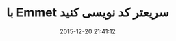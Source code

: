 ---
layout: post
title: "با Emmet سریعتر کد نویسی کنید"
date: 2015-12-20 21:41:12
section: article
tags: tools
link: "http://www.majidonline.com/article/%D8%A8%D8%A7_Emmet_%D8%B3%D8%B1%DB%8C%D8%B9%D8%AA%D8%B1_%DA%A9%D8%AF_%D9%86%D9%88%DB%8C%D8%B3%DB%8C_%DA%A9%D9%86%DB%8C%D8%AF..html"
user: "نوید کاشانی"
user_link: "http://navid.kashani.ir/"
---